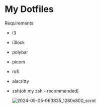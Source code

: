 # My Dotfiles
Requirements
- i3
- i3lock
- polybar
- picom
- rofi
- alacritty
- zsh(oh my zsh - recommended)

  ![2024-05-05-063835_1280x800_scrot](https://github.com/DebadityaMalakar/dotfiles/assets/123065261/eaf7f482-ccb7-4304-91a4-07edfdc5ecb6)
